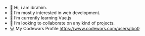 - 👋 Hi, i am ibrahim.
- 👀 I’m mostly interested in web development.
- 🌱 I’m currently learning Vue.js
- 💞️ I’m looking to collaborate on any kind of projects.
- 💻 My Codewars Profile https://www.codewars.com/users/ibo0

<!---
ibo-ibo/ibo-ibo is a ✨ special ✨ repository because its `README.md` (this file) appears on your GitHub profile.
You can click the Preview link to take a look at your changes.
--->
